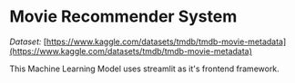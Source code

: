 # Movie Recommender System

*Dataset:* [https://www.kaggle.com/datasets/tmdb/tmdb-movie-metadata](https://www.kaggle.com/datasets/tmdb/tmdb-movie-metadata)

This Machine Learning Model uses streamlit as it's frontend framework.
